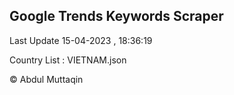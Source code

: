 

## Google Trends Keywords Scraper 
 
Last Update 15-04-2023 , 18:36:19

Country List :
VIETNAM.json



© Abdul Muttaqin 
